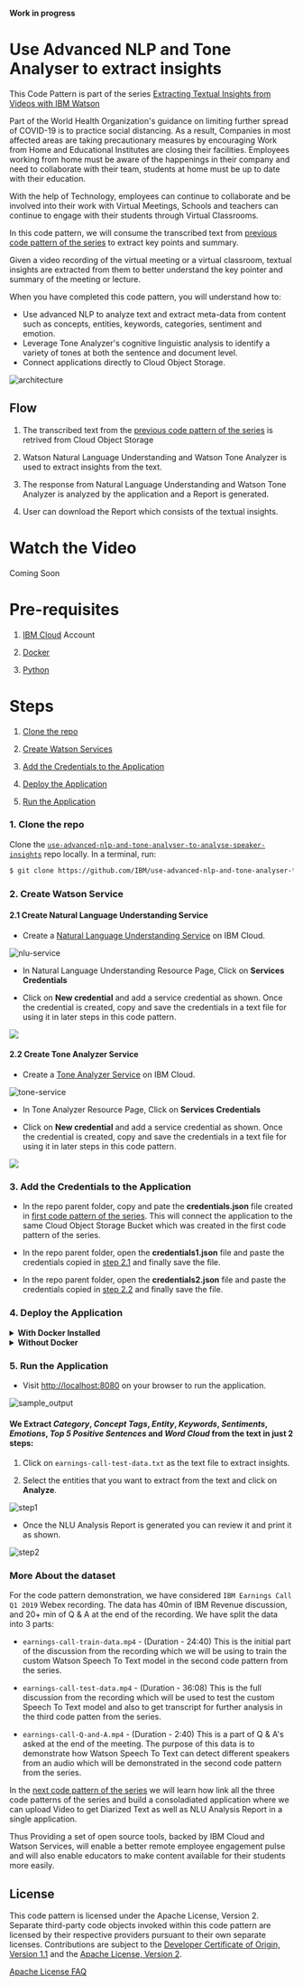 **Work in progress**

# Use Advanced NLP and Tone Analyser to extract insights

This Code Pattern is part of the series [Extracting Textual Insights from Videos with IBM Watson]()

Part of the World Health Organization's guidance on limiting further spread of COVID-19 is to practice social distancing. As a result, Companies in most affected areas are taking precautionary measures by encouraging Work from Home and Educational Institutes are closing their facilities. Employees working from home must be aware of the happenings in their company and need to collaborate with their team, students at home must be up to date with their education.

With the help of Technology, employees can continue to collaborate and be involved into their work with Virtual Meetings, Schools and teachers can continue to engage with their students through Virtual Classrooms.

In this code pattern, we will consume the transcribed text from [previous code pattern of the series](https://github.com/IBM/build-custom-stt-model-with-diarization) to extract key points and summary.

Given a video recording of the virtual meeting or a virtual classroom, textual insights are extracted from them to better understand the key pointer and summary of the meeting or lecture.

When you have completed this code pattern, you will understand how to:

* Use advanced NLP to analyze text and extract meta-data from content such as concepts, entities, keywords, categories, sentiment and emotion.
* Leverage Tone Analyzer's cognitive linguistic analysis to identify a variety of tones at both the sentence and document level.
* Connect applications directly to Cloud Object Storage.


<!--add an image in this path-->
![architecture](doc/source/images/architecture.png)

<!--Optionally, add flow steps based on the architecture diagram-->
## Flow

1. The transcribed text from the [previous code pattern of the series](https://github.com/IBM/build-custom-stt-model-with-diarization) is retrived from Cloud Object Storage

2. Watson Natural Language Understanding and Watson Tone Analyzer is used to extract insights from the text.

3. The response from Natural Language Understanding and Watson Tone Analyzer is analyzed by the application and a Report is generated.

4. User can download the Report which consists of the textual insights.

<!--Optionally, update this section when the video is created-->
# Watch the Video

Coming Soon
<!-- [![video](http://img.youtube.com/vi/xgkYRJdBQ8E/0.jpg)](https://www.youtube.com/watch?v=xgkYRJdBQ8E) -->

# Pre-requisites

1. [IBM Cloud](https://cloud.ibm.com) Account

2. [Docker](https://www.docker.com/products/docker-desktop)

3. [Python](https://www.python.org/downloads/release/python-365/)


# Steps

1. [Clone the repo](#1-clone-the-repo)

2. [Create Watson Services](#2-create-watson-services)

3. [Add the Credentials to the Application](#3-add-the-credentials-to-the-application)

4. [Deploy the Application](#4-deploy-the-application)

5. [Run the Application](#5-run-the-application)


### 1. Clone the repo

Clone the [`use-advanced-nlp-and-tone-analyser-to-analyse-speaker-insights`](https://github.com/IBM/use-advanced-nlp-and-tone-analyser-to-analyse-speaker-insights) repo locally. In a terminal, run:

```bash
$ git clone https://github.com/IBM/use-advanced-nlp-and-tone-analyser-to-analyse-speaker-insights
```

### 2. Create Watson Service

#### 2.1 Create Natural Language Understanding Service

- Create a [Natural Language Understanding Service](https://cloud.ibm.com/catalog/services/natural-language-understanding) on IBM Cloud.

![nlu-service](doc/source/images/nlu-service.png)

- In Natural Language Understanding Resource Page, Click on **Services Credentials**

- Click on **New credential** and add a service credential as shown. Once the credential is created, copy and save the credentials in a text file for using it in later steps in this code pattern.

![](doc/source/images/create-nlu-credentials.gif)

#### 2.2 Create Tone Analyzer Service

- Create a [Tone Analyzer Service](https://cloud.ibm.com/catalog/services/tone-analyzer) on IBM Cloud.

![tone-service](doc/source/images/tone-service.png)

- In Tone Analyzer Resource Page, Click on **Services Credentials**

- Click on **New credential** and add a service credential as shown. Once the credential is created, copy and save the credentials in a text file for using it in later steps in this code pattern.

![](doc/source/images/create-tone-credentials.gif)

### 3. Add the Credentials to the Application

- In the repo parent folder, copy and pate the **credentials.json** file created in [first code pattern of the series](https://github.com/IBM/convert-video-to-audio). This will connect the application to the same Cloud Object Storage Bucket which was created in the first code pattern of the series.

- In the repo parent folder, open the **credentials1.json** file and paste the credentials copied in [step 2.1](#2.1-create-natural-language-understanding-service) and finally save the file.

- In the repo parent folder, open the **credentials2.json** file and paste the credentials copied in [step 2.2](#2.2-create-tone-analyzer-service) and finally save the file.


### 4. Deploy the Application

<details><summary><b>With Docker Installed</b></summary>

- Build the **Dockerfile** as follows :

```bash
$ docker image build -t use-advanced-nlp-to-extract-insights .
```

- once the dockerfile is built run the dockerfile as follows :

```bash
$ docker run -p 8080:8080 use-advanced-nlp-to-extract-insights
```

- The Application will be available on <http://localhost:8080>

</details>

<details><summary><b>Without Docker </b></summary>

- Install the python libraries as follows:

    - change directory to repo parent folder
    
    ```bash
    $ cd use-advanced-nlp-and-tone-analyser-to-analyse-speaker-insights/
    ```

    - use `python pip` to install the libraries

    ```bash
    $ pip install -r requirements.txt
    ```

- Finally run the application as follows:

```bash
$ python app.py
```

- The Application will be available on <http://localhost:8080>

</details>

### 5. Run the Application

- Visit  <http://localhost:8080> on your browser to run the application.

![sample_output](doc/source/images/sample-output.png)

#### We Extract _Category_, _Concept Tags_, _Entity_, _Keywords_, _Sentiments_, _Emotions_, _Top 5 Positive Sentences_ and _Word Cloud_ from the text in just 2 steps:

1. Click on `earnings-call-test-data.txt` as the text file to extract insights.

2. Select the entities that you want to extract from the text and click on **Analyze**.

![step1](doc/source/images/step1.gif)

- Once the NLU Analysis Report is generated you can review it and print it as shown.

![step2](doc/source/images/step2.gif)

### More About the dataset

For the code pattern demonstration, we have considered `IBM Earnings Call Q1 2019` Webex recording. The data has 40min of IBM Revenue discussion, and 20+ min of Q & A at the end of the recording. We have split the data into 3 parts:

- `earnings-call-train-data.mp4` - (Duration - 24:40)
This is the initial part of the discussion from the recording which we will be using to train the custom Watson Speech To Text model in the second code pattern from the series.

- `earnings-call-test-data.mp4` - (Duration - 36:08)
This is the full discussion from the recording which will be used to test the custom Speech To Text model and also to get transcript for further analysis in the third code patten from the series.

- `earnings-call-Q-and-A.mp4` - (Duration - 2:40)
This is a part of Q & A's asked at the end of the meeting. The purpose of this data is to demonstrate how Watson Speech To Text can detect different speakers from an audio which will be demonstrated in the second code pattern from the series.

In the [next code pattern of the series](https://github.com/IBM/use-advanced-nlp-and-tone-analyser-to-analyse-speaker-insights) we will learn how link all the three code patterns of the series and build a consoladiated application where we can upload Video to get Diarized Text as well as NLU Analysis Report in a single application.

Thus Providing a set of open source tools, backed by IBM Cloud and Watson Services, will enable a better remote employee engagement pulse and will also enable educators to make content available for their students more easily.

<!-- keep this -->
## License

This code pattern is licensed under the Apache License, Version 2. Separate third-party code objects invoked within this code pattern are licensed by their respective providers pursuant to their own separate licenses. Contributions are subject to the [Developer Certificate of Origin, Version 1.1](https://developercertificate.org/) and the [Apache License, Version 2](https://www.apache.org/licenses/LICENSE-2.0.txt).

[Apache License FAQ](https://www.apache.org/foundation/license-faq.html#WhatDoesItMEAN)
